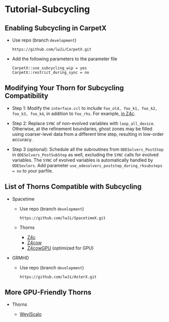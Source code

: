 # Tutorial-Subcycling


## Enabling Subcycling in CarpetX

* Use repo (branch `development`)

    ```
    https://github.com/lwJi/CarpetX.git
    ```

* Add the following parameters to the parameter file

    ```
    CarpetX::use_subcycling_wip = yes
    CarpetX::restrict_during_sync = no
    ```

## Modifying Your Thorn for Subcycling Compatibility

* Step 1: Modify the `interface.ccl` to include `foo_old, foo_k1, foo_k2, foo_k3, foo_k4`,
in addition to `foo_rhs`. For example,
[in Z4c](https://github.com/lwJi/SpacetimeX/blob/baa0b78ae5643a82b7dc31b3e23282538ae157f1/Z4c/interface.ccl#L56).

* Step 2: Replace `SYNC` of non-evolved variables with `loop_all_device`.
Otherwise, at the refinement boundaries, ghost zones may be filled using coarser-level data
from a different time step, resulting in low-order accuracy.

* Step 3 (optional): Schedule all the subroutines from `ODESolvers_PostStep` in `ODESolvers_PostSubStep` as well,
excluding the `SYNC` calls for evolved variables.
The `SYNC` of evolved variables is automatically handled by `ODESovlers`.
Add parameter `use_odesolvers_poststep_during_rksubsteps = no` to your parfile.

## List of Thorns Compatible with Subcycling

* Spacetime

    * Use repo (branch `development`)

        ```
        https://github.com/lwJi/SpacetimeX.git
        ```

    * Thorns

        * [Z4c](https://github.com/lwJi/SpacetimeX/tree/development/Z4c)
        * [Z4cow](https://github.com/lwJi/SpacetimeX/tree/development/Z4cow)
        * [Z4cowGPU](https://github.com/lwJi/SpacetimeX/tree/development/Z4cowGPU) (optimized for GPU)

* GRMHD

    * Use repo (branch `development`)

        ```
        https://github.com/lwJi/AsterX.git
        ```

## More GPU-Friendly Thorns

* Thorns

    * [WeylScalo](https://github.com/lwJi/SpacetimeX/tree/development/WeylScalo)
